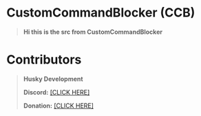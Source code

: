 # CustomCommandBlocker (CCB)
> **Hi this is the src from CustomCommandBlocker**
# Contributors
> **Husky Development**
> 
> **Discord:** [\[CLICK HERE\]](http://discord.huskydevs.live)
> 
> **Donation:** [\[CLICK HERE\]](http://store.huskydevs.live)
